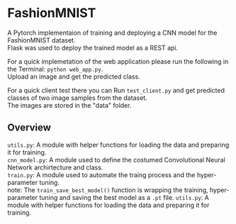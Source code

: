 # FashionMNIST
A Pytorch implementaion of training and deploying a CNN model for the FashionMNIST dataset.<br>
Flask was used to deploy the trained model as a REST api.

For a quick implemetation of the web application please run the following in the Terminal: `python web_app.py`.<br>
Upload an image and get the predicted class.

For a quick client test there you can Run `test_client.py` and get predicted classes of two image samples from the dataset.<br>
The images are stored in the "data" folder.

## Overview

`utils.py`: A module with helper functions for loading the data and preparing it for training.<br>
`cnn_model.py`: A module used to define the costumed Convolutional Neural Network archirtecture and class.<br>
`train.py`: A module used to automate the traing process and the hyper-parameter tuning.<br>
note: The `train_save_best_model()` function is wrapping the training, hyper-parameter tuning and saving the best model as a `.pt` file.
`utils.py`: A module with helper functions for loading the data and preparing it for training.<br>

